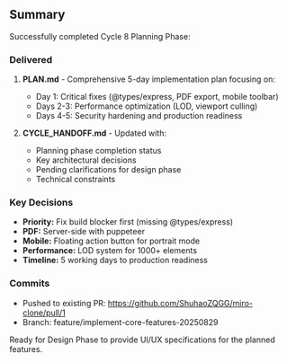 ## Summary

Successfully completed Cycle 8 Planning Phase:

### Delivered
1. **PLAN.md** - Comprehensive 5-day implementation plan focusing on:
   - Day 1: Critical fixes (@types/express, PDF export, mobile toolbar)
   - Days 2-3: Performance optimization (LOD, viewport culling)
   - Days 4-5: Security hardening and production readiness

2. **CYCLE_HANDOFF.md** - Updated with:
   - Planning phase completion status
   - Key architectural decisions
   - Pending clarifications for design phase
   - Technical constraints

### Key Decisions
- **Priority:** Fix build blocker first (missing @types/express)
- **PDF:** Server-side with puppeteer
- **Mobile:** Floating action button for portrait mode
- **Performance:** LOD system for 1000+ elements
- **Timeline:** 5 working days to production readiness

### Commits
- Pushed to existing PR: https://github.com/ShuhaoZQGG/miro-clone/pull/1
- Branch: feature/implement-core-features-20250829

Ready for Design Phase to provide UI/UX specifications for the planned features.
